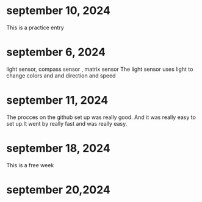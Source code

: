 # september 10, 2024
This is a practice entry

# september 6, 2024
light sensor, compass sensor , matrix sensor
The light sensor uses light to change colors and and direction and speed

# september 11, 2024
The procces on the github set up was really good. And it was really easy to set up.It went by really fast and was really easy. 

# september 18, 2024
This is a free week

# september 20,2024
